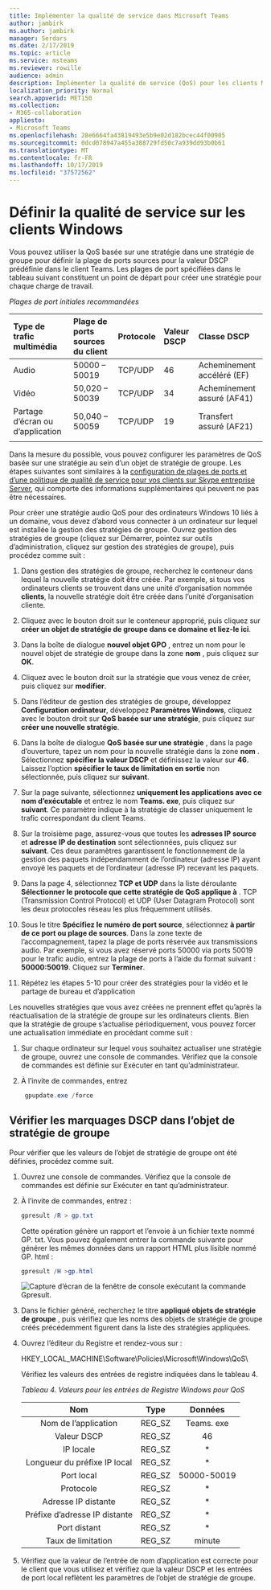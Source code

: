 ```yaml
---
title: Implémenter la qualité de service dans Microsoft Teams
author: jambirk
ms.author: jambirk
manager: Serdars
ms.date: 2/17/2019
ms.topic: article
ms.service: msteams
ms.reviewer: rowille
audience: admin
description: Implémenter la qualité de service (QoS) pour les clients Microsoft Teams.
localization_priority: Normal
search.appverid: MET150
ms.collection:
- M365-collaboration
appliesto:
- Microsoft Teams
ms.openlocfilehash: 28e6664fa43819493e5b9e02d182bcec44f00905
ms.sourcegitcommit: 0dcd078947a455a388729fd50c7a939dd93b0b61
ms.translationtype: MT
ms.contentlocale: fr-FR
ms.lasthandoff: 10/17/2019
ms.locfileid: "37572562"
---
```

# <a name="set-qos-on-windows-clients"></a>Définir la qualité de service sur les clients Windows

Vous pouvez utiliser la QoS basée sur une stratégie dans une stratégie de groupe pour définir la plage de ports sources pour la valeur DSCP prédéfinie dans le client Teams. Les plages de port spécifiées dans le tableau suivant constituent un point de départ pour créer une stratégie pour chaque charge de travail.

_Plages de port initiales recommandées_

Type de trafic multimédia| Plage de ports sources du client |Protocole|Valeur DSCP|Classe DSCP|
|:--- |:--- |:--- |:--- |:--- |
|Audio| 50000 – 50019|TCP/UDP|46|Acheminement accéléré (EF)|
|Vidéo| 50,020 – 50039|TCP/UDP|34|Acheminement assuré (AF41)|
|Partage d’écran ou d’application| 50,040 – 50059|TCP/UDP|19|Transfert assuré (AF21)|
| | | | |

Dans la mesure du possible, vous pouvez configurer les paramètres de QoS basée sur une stratégie au sein d’un objet de stratégie de groupe. Les étapes suivantes sont similaires à la [configuration de plages de ports et d’une politique de qualité de service pour vos clients sur Skype entreprise Server](https://docs.microsoft.com/SkypeForBusiness/manage/network-management/qos/configuring-port-ranges-for-your-skype-clients#configure-quality-of-service-policies-for-clients-running-on-windows-10), qui comporte des informations supplémentaires qui peuvent ne pas être nécessaires.

Pour créer une stratégie audio QoS pour des ordinateurs Windows 10 liés à un domaine, vous devez d’abord vous connecter à un ordinateur sur lequel est installée la gestion des stratégies de groupe. Ouvrez gestion des stratégies de groupe (cliquez sur Démarrer, pointez sur outils d’administration, cliquez sur gestion des stratégies de groupe), puis procédez comme suit :

1. Dans gestion des stratégies de groupe, recherchez le conteneur dans lequel la nouvelle stratégie doit être créée. Par exemple, si tous vos ordinateurs clients se trouvent dans une unité d’organisation nommée **clients**, la nouvelle stratégie doit être créée dans l’unité d’organisation cliente.

2. Cliquez avec le bouton droit sur le conteneur approprié, puis cliquez sur **créer un objet de stratégie de groupe dans ce domaine et liez-le ici**.

3. Dans la boîte de dialogue **nouvel objet GPO** , entrez un nom pour le nouvel objet de stratégie de groupe dans la zone **nom** , puis cliquez sur **OK**.

4. Cliquez avec le bouton droit sur la stratégie que vous venez de créer, puis cliquez sur **modifier**.

5. Dans l’éditeur de gestion des stratégies de groupe, développez **Configuration ordinateur**, développez **Paramètres Windows**, cliquez avec le bouton droit sur **QoS basée sur une stratégie**, puis cliquez sur **créer une nouvelle stratégie**.

6. Dans la boîte de dialogue **QoS basée sur une stratégie** , dans la page d’ouverture, tapez un nom pour la nouvelle stratégie dans la zone **nom** . Sélectionnez **spécifier la valeur DSCP** et définissez la valeur sur **46**. Laissez l’option **spécifier le taux de limitation en sortie** non sélectionnée, puis cliquez sur **suivant**.

7. Sur la page suivante, sélectionnez **uniquement les applications avec ce nom d’exécutable** et entrez le nom **Teams. exe**, puis cliquez sur **suivant**. Ce paramètre indique à la stratégie de classer uniquement le trafic correspondant du client Teams.

8. Sur la troisième page, assurez-vous que toutes les **adresses IP source** et **adresse IP de destination** sont sélectionnées, puis cliquez sur **suivant**. Ces deux paramètres garantissent le fonctionnement de la gestion des paquets indépendamment de l’ordinateur (adresse IP) ayant envoyé les paquets et de l’ordinateur (adresse IP) recevant les paquets.

9. Dans la page 4, sélectionnez **TCP et UDP** dans la liste déroulante **Sélectionner le protocole que cette stratégie de QoS applique à** . TCP (Transmission Control Protocol) et UDP (User Datagram Protocol) sont les deux protocoles réseau les plus fréquemment utilisés.

10. Sous le titre **Spécifiez le numéro de port source**, sélectionnez **à partir de ce port ou plage de sources**. Dans la zone texte de l’accompagnement, tapez la plage de ports réservée aux transmissions audio. Par exemple, si vous avez réservé ports 50000 via ports 50019 pour le trafic audio, entrez la plage de ports à l’aide du format suivant : **50000:50019**. Cliquez sur **Terminer**.

11. Répétez les étapes 5-10 pour créer des stratégies pour la vidéo et le partage de bureau et d’application

Les nouvelles stratégies que vous avez créées ne prennent effet qu’après la réactualisation de la stratégie de groupe sur les ordinateurs clients. Bien que la stratégie de groupe s’actualise périodiquement, vous pouvez forcer une actualisation immédiate en procédant comme suit :

1. Sur chaque ordinateur sur lequel vous souhaitez actualiser une stratégie de groupe, ouvrez une console de commandes. Vérifiez que la console de commandes est définie sur Exécuter en tant qu’administrateur.

2. À l’invite de commandes, entrez

   ``` powershell
    gpupdate.exe /force
   ```

## <a name="verify-dscp-markings-in-the-group-policy-object"></a>Vérifier les marquages DSCP dans l’objet de stratégie de groupe

Pour vérifier que les valeurs de l’objet de stratégie de groupe ont été définies, procédez comme suit.

1. Ouvrez une console de commandes. Vérifiez que la console de commandes est définie sur Exécuter en tant qu’administrateur.

2. À l’invite de commandes, entrez :

   ``` powershell
   gpresult /R > gp.txt
   ```

   Cette opération génère un rapport et l’envoie à un fichier texte nommé GP. txt. Vous pouvez également entrer la commande suivante pour générer les mêmes données dans un rapport HTML plus lisible nommé GP. html :

   ``` powershell
   gpresult /H >gp.html
   ```

   ![Capture d’écran de la fenêtre de console exécutant la commande Gpresult.](media/Qos-in-Teams-Image3.png "Capture d’écran de la fenêtre de console exécutant la commande Gpresult.")

3. Dans le fichier généré, recherchez le titre **appliqué objets de stratégie de groupe** , puis vérifiez que les noms des objets de stratégie de groupe créés précédemment figurent dans la liste des stratégies appliquées.

4. Ouvrez l’éditeur du Registre et rendez-vous sur :

   HKEY_LOCAL_MACHINE\Software\Policies\Microsoft\Windows\QoS\

   Vérifiez les valeurs des entrées de registre indiquées dans le tableau 4.

   _Tableau 4. Valeurs pour les entrées de Registre Windows pour QoS_

   |          Nom          |  Type  |    Données     |
   |         :---:          |:---:   |    :---:    |
   |    Nom de l’application    | REG_SZ |  Teams. exe  |
   |       Valeur DSCP       | REG_SZ |     46      |
   |        IP locale        | REG_SZ |     \*      |
   | Longueur du préfixe IP local | REG_SZ |     \*      |
   |       Port local       | REG_SZ | 50000-50019 |
   |        Protocole        | REG_SZ |     \*      |
   |       Adresse IP distante        | REG_SZ |     \*      |
   |    Préfixe d’adresse IP distante    | REG_SZ |     \*      |
   |      Port distant       | REG_SZ |     \*      |
   |     Taux de limitation      | REG_SZ |     minute      |

5. Vérifiez que la valeur de l’entrée de nom d’application est correcte pour le client que vous utilisez et vérifiez que la valeur DSCP et les entrées de port local reflètent les paramètres de l’objet de stratégie de groupe.
